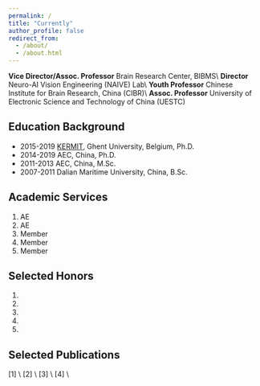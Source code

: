 ```yaml
---
permalink: /
title: "Currently"
author_profile: false
redirect_from: 
  - /about/
  - /about.html
---
```


**Vice Director/Assoc. Professor** Brain Research Center, BIBMS\\
**Director**                       Neuro-AI Vision Engineering (NAIVE) Lab\\
**Youth Professor**                Chinese Institute for Brain Research, China (CIBR)\\
**Assoc. Professor**               University of Electronic Science and Technology of China (UESTC)



Education Background
-
* 2015-2019   [KERMIT](https://kermit.ugent.be/ "KERMIT"), Ghent University, Belgium, Ph.D.
* 2014-2019   AEC, China, Ph.D.
* 2011-2013   AEC, China, M.Sc.
* 2007-2011   Dalian Maritime University, China, B.Sc.



Academic Services
-
1. AE
2. AE
3. Member
4. Member
5. Member


Selected Honors
-
1. 
2. 
3. 
4. 
5. 


Selected Publications
-
[1] \\
[2] \\
[3] \\
[4] \\
